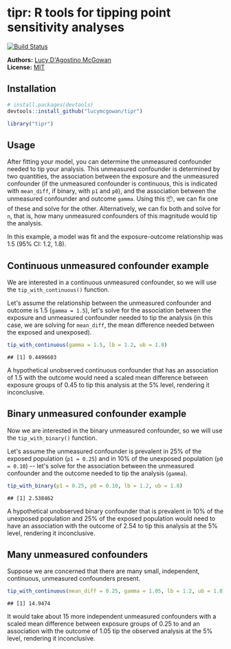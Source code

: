 
<!-- README.md is generated from README.Rmd. Please edit that file -->
tipr: R tools for tipping point sensitivity analyses
====================================================

[![Build Status](https://travis-ci.org/LucyMcGowan/tipr.svg?branch=master)](https://travis-ci.org/LucyMcGowan/tipr)

**Authors:** [Lucy D'Agostino McGowan](http://www.lucymcgowan.com)<br/> **License:** [MIT](https://opensource.org/licenses/MIT)

Installation
------------

``` r
# install.packages(devtools)
devtools::install_github("lucymcgowan/tipr")
```

``` r
library("tipr")
```

Usage
-----

After fitting your model, you can determine the unmeasured confounder needed to tip your analysis. This unmeasured confounder is determined by two quantities, the association between the exposure and the unmeasured confounder (if the unmeasured confounder is continuous, this is indicated with `mean_diff`, if binary, with `p1` and `p0`), and the association between the unmeasured confounder and outcome `gamma`. Using this 📦, we can fix one of these and solve for the other. Alternatively, we can fix both and solve for `n`, that is, how many unmeasured confounders of this magnitude would tip the analysis.

In this example, a model was fit and the exposure-outcome relationship was 1.5 (95% CI: 1.2, 1.8).

Continuous unmeasured confounder example
----------------------------------------

We are interested in a continuous unmeasured confounder, so we will use the `tip_with_continuous()` function.

Let's assume the relationship between the unmeasured confounder and outcome is 1.5 (`gamma = 1.5`), let's solve for the association between the exposure and unmeasured confounder needed to tip the analysis (in this case, we are solving for `mean_diff`, the mean difference needed between the exposed and unexposed).

``` r
tip_with_continuous(gamma = 1.5, lb = 1.2, ub = 1.8)
```

    ## [1] 0.4496603

A hypothetical unobserved continuous confounder that has an association of 1.5 with the outcome would need a scaled mean difference between exposure groups of 0.45 to tip this analysis at the 5% level, rendering it inconclusive.

Binary unmeasured confounder example
------------------------------------

Now we are interested in the binary unmeasured confounder, so we will use the `tip_with_binary()` function.

Let's assume the unmeasured confounder is prevalent in 25% of the exposed population (`p1 = 0.25`) and in 10% of the unexposed population (`p0 = 0.10`) -- let's solve for the association between the unmeasured confounder and the outcome needed to tip the analysis (`gamma`).

``` r
tip_with_binary(p1 = 0.25, p0 = 0.10, lb = 1.2, ub = 1.8)
```

    ## [1] 2.538462

A hypothetical unobserved binary confounder that is prevalent in 10% of the unexposed population and 25% of the exposed population would need to have an association with the outcome of 2.54 to tip this analysis at the 5% level, rendering it inconclusive.

Many unmeasured confounders
---------------------------

Suppose we are concerned that there are many small, independent, continuous, unmeasured confounders present.

``` r
tip_with_continuous(mean_diff = 0.25, gamma = 1.05, lb = 1.2, ub = 1.8)
```

    ## [1] 14.9474

It would take about 15 more independent unmeasured confounders with a scaled mean difference between exposure groups of 0.25 to and an association with the outcome of 1.05 tip the observed analysis at the 5% level, rendering it inconclusive.
